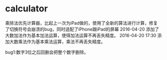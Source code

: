 # calculator
乘除法优先计算器，比起上一次为iPad做的，使用了全新的算法进行计算，修复了切换符号会崩溃的bug，同时适配了iPhone跟iPad的屏幕
2016-04-20 添加了大数加法作为基本加法运算，使得加法运算不再丢失精度。
2016-04-20 17:30 添加大数乘法作为基本乘法运算，乘法不再丢失精度。

bug1:数字3位之后回删会把整个数字删除。

